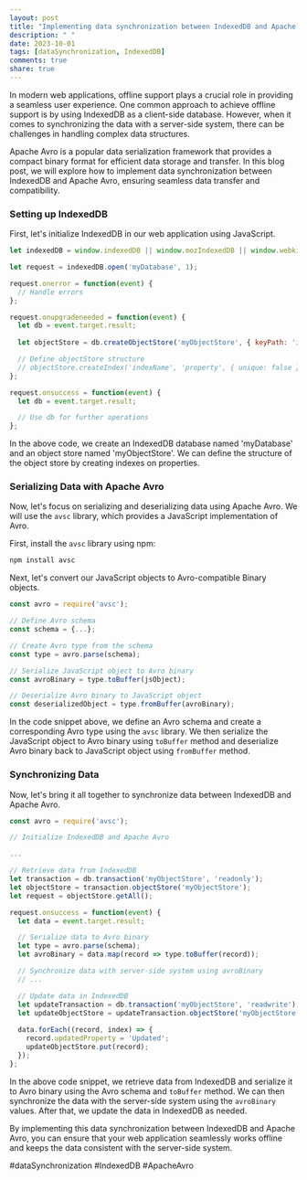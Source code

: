 ```yaml
---
layout: post
title: "Implementing data synchronization between IndexedDB and Apache Avro"
description: " "
date: 2023-10-01
tags: [dataSynchronization, IndexedDB]
comments: true
share: true
---
```


In modern web applications, offline support plays a crucial role in providing a seamless user experience. One common approach to achieve offline support is by using IndexedDB as a client-side database. However, when it comes to synchronizing the data with a server-side system, there can be challenges in handling complex data structures.

Apache Avro is a popular data serialization framework that provides a compact binary format for efficient data storage and transfer. In this blog post, we will explore how to implement data synchronization between IndexedDB and Apache Avro, ensuring seamless data transfer and compatibility.

### Setting up IndexedDB

First, let's initialize IndexedDB in our web application using JavaScript. 

```javascript
let indexedDB = window.indexedDB || window.mozIndexedDB || window.webkitIndexedDB || window.msIndexedDB;

let request = indexedDB.open('myDatabase', 1);

request.onerror = function(event) {
  // Handle errors
};

request.onupgradeneeded = function(event) {
  let db = event.target.result;
  
  let objectStore = db.createObjectStore('myObjectStore', { keyPath: 'id' });

  // Define objectStore structure
  // objectStore.createIndex('indexName', 'property', { unique: false });
};

request.onsuccess = function(event) {
  let db = event.target.result;

  // Use db for further operations
};
```

In the above code, we create an IndexedDB database named 'myDatabase' and an object store named 'myObjectStore'. We can define the structure of the object store by creating indexes on properties.

### Serializing Data with Apache Avro

Now, let's focus on serializing and deserializing data using Apache Avro. We will use the `avsc` library, which provides a JavaScript implementation of Avro.

First, install the `avsc` library using npm:

```bash
npm install avsc
```

Next, let's convert our JavaScript objects to Avro-compatible Binary objects.

```javascript
const avro = require('avsc');

// Define Avro schema
const schema = {...};

// Create Avro type from the schema
const type = avro.parse(schema);

// Serialize JavaScript object to Avro binary
const avroBinary = type.toBuffer(jsObject);

// Deserialize Avro binary to JavaScript object
const deserializedObject = type.fromBuffer(avroBinary);
```

In the code snippet above, we define an Avro schema and create a corresponding Avro type using the `avsc` library. We then serialize the JavaScript object to Avro binary using `toBuffer` method and deserialize Avro binary back to JavaScript object using `fromBuffer` method.

### Synchronizing Data

Now, let's bring it all together to synchronize data between IndexedDB and Apache Avro.

```javascript
const avro = require('avsc');

// Initialize IndexedDB and Apache Avro

...

// Retrieve data from IndexedDB
let transaction = db.transaction('myObjectStore', 'readonly');
let objectStore = transaction.objectStore('myObjectStore');
let request = objectStore.getAll();

request.onsuccess = function(event) {
  let data = event.target.result;

  // Serialize data to Avro binary
  let type = avro.parse(schema);
  let avroBinary = data.map(record => type.toBuffer(record));

  // Synchronize data with server-side system using avroBinary
  // ...

  // Update data in IndexedDB
  let updateTransaction = db.transaction('myObjectStore', 'readwrite');
  let updateObjectStore = updateTransaction.objectStore('myObjectStore');
  
  data.forEach((record, index) => {
    record.updatedProperty = 'Updated';
    updateObjectStore.put(record);
  });
};
```

In the above code snippet, we retrieve data from IndexedDB and serialize it to Avro binary using the Avro schema and `toBuffer` method. We can then synchronize the data with the server-side system using the `avroBinary` values. After that, we update the data in IndexedDB as needed.

By implementing this data synchronization between IndexedDB and Apache Avro, you can ensure that your web application seamlessly works offline and keeps the data consistent with the server-side system.

#dataSynchronization #IndexedDB #ApacheAvro